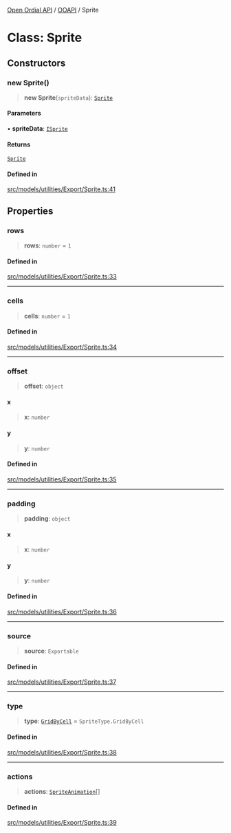 [Open Ordial API](../../README.md) / [OOAPI](../README.md) / Sprite

# Class: Sprite

## Constructors

### new Sprite()

> **new Sprite**(`spriteData`): [`Sprite`](Sprite.md)

#### Parameters

• **spriteData**: [`ISprite`](../interfaces/ISprite.md)

#### Returns

[`Sprite`](Sprite.md)

#### Defined in

[src/models/utilities/Export/Sprite.ts:41](https://github.com/open-ordinal/open-ordinal-api/blob/727b99edb71d9e2feb76fbc2eae8d4b22e6a8312/src/models/utilities/Export/Sprite.ts#L41)

## Properties

### rows

> **rows**: `number` = `1`

#### Defined in

[src/models/utilities/Export/Sprite.ts:33](https://github.com/open-ordinal/open-ordinal-api/blob/727b99edb71d9e2feb76fbc2eae8d4b22e6a8312/src/models/utilities/Export/Sprite.ts#L33)

***

### cells

> **cells**: `number` = `1`

#### Defined in

[src/models/utilities/Export/Sprite.ts:34](https://github.com/open-ordinal/open-ordinal-api/blob/727b99edb71d9e2feb76fbc2eae8d4b22e6a8312/src/models/utilities/Export/Sprite.ts#L34)

***

### offset

> **offset**: `object`

#### x

> **x**: `number`

#### y

> **y**: `number`

#### Defined in

[src/models/utilities/Export/Sprite.ts:35](https://github.com/open-ordinal/open-ordinal-api/blob/727b99edb71d9e2feb76fbc2eae8d4b22e6a8312/src/models/utilities/Export/Sprite.ts#L35)

***

### padding

> **padding**: `object`

#### x

> **x**: `number`

#### y

> **y**: `number`

#### Defined in

[src/models/utilities/Export/Sprite.ts:36](https://github.com/open-ordinal/open-ordinal-api/blob/727b99edb71d9e2feb76fbc2eae8d4b22e6a8312/src/models/utilities/Export/Sprite.ts#L36)

***

### source

> **source**: `Exportable`

#### Defined in

[src/models/utilities/Export/Sprite.ts:37](https://github.com/open-ordinal/open-ordinal-api/blob/727b99edb71d9e2feb76fbc2eae8d4b22e6a8312/src/models/utilities/Export/Sprite.ts#L37)

***

### type

> **type**: [`GridByCell`](../enumerations/SpriteType.md#gridbycell) = `SpriteType.GridByCell`

#### Defined in

[src/models/utilities/Export/Sprite.ts:38](https://github.com/open-ordinal/open-ordinal-api/blob/727b99edb71d9e2feb76fbc2eae8d4b22e6a8312/src/models/utilities/Export/Sprite.ts#L38)

***

### actions

> **actions**: [`SpriteAnimation`](SpriteAnimation.md)[]

#### Defined in

[src/models/utilities/Export/Sprite.ts:39](https://github.com/open-ordinal/open-ordinal-api/blob/727b99edb71d9e2feb76fbc2eae8d4b22e6a8312/src/models/utilities/Export/Sprite.ts#L39)
